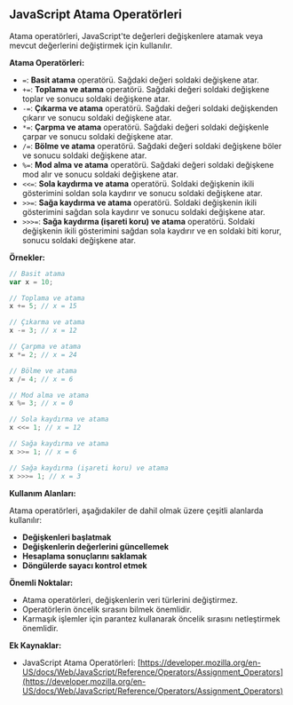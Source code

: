 ## JavaScript Atama Operatörleri

Atama operatörleri, JavaScript'te değerleri değişkenlere atamak veya mevcut değerlerini değiştirmek için kullanılır.

**Atama Operatörleri:**

* `=`: **Basit atama** operatörü. Sağdaki değeri soldaki değişkene atar.
* `+=`: **Toplama ve atama** operatörü. Sağdaki değeri soldaki değişkene toplar ve sonucu soldaki değişkene atar.
* `-=`: **Çıkarma ve atama** operatörü. Sağdaki değeri soldaki değişkenden çıkarır ve sonucu soldaki değişkene atar.
* `*=`: **Çarpma ve atama** operatörü. Sağdaki değeri soldaki değişkenle çarpar ve sonucu soldaki değişkene atar.
* `/=`: **Bölme ve atama** operatörü. Sağdaki değeri soldaki değişkene böler ve sonucu soldaki değişkene atar.
* `%=`: **Mod alma ve atama** operatörü. Sağdaki değeri soldaki değişkene mod alır ve sonucu soldaki değişkene atar.
* `<<=`: **Sola kaydırma ve atama** operatörü. Soldaki değişkenin ikili gösterimini soldan sola kaydırır ve sonucu soldaki değişkene atar.
* `>>=`: **Sağa kaydırma ve atama** operatörü. Soldaki değişkenin ikili gösterimini sağdan sola kaydırır ve sonucu soldaki değişkene atar.
* `>>>=`: **Sağa kaydırma (işareti koru) ve atama** operatörü. Soldaki değişkenin ikili gösterimini sağdan sola kaydırır ve en soldaki biti korur, sonucu soldaki değişkene atar.

**Örnekler:**

```javascript
// Basit atama
var x = 10;

// Toplama ve atama
x += 5; // x = 15

// Çıkarma ve atama
x -= 3; // x = 12

// Çarpma ve atama
x *= 2; // x = 24

// Bölme ve atama
x /= 4; // x = 6

// Mod alma ve atama
x %= 3; // x = 0

// Sola kaydırma ve atama
x <<= 1; // x = 12

// Sağa kaydırma ve atama
x >>= 1; // x = 6

// Sağa kaydırma (işareti koru) ve atama
x >>>= 1; // x = 3
```

**Kullanım Alanları:**

Atama operatörleri, aşağıdakiler de dahil olmak üzere çeşitli alanlarda kullanılır:

* **Değişkenleri başlatmak**
* **Değişkenlerin değerlerini güncellemek**
* **Hesaplama sonuçlarını saklamak**
* **Döngülerde sayacı kontrol etmek**

**Önemli Noktalar:**

* Atama operatörleri, değişkenlerin veri türlerini değiştirmez.
* Operatörlerin öncelik sırasını bilmek önemlidir.
* Karmaşık işlemler için parantez kullanarak öncelik sırasını netleştirmek önemlidir.

**Ek Kaynaklar:**

* JavaScript Atama Operatörleri: [https://developer.mozilla.org/en-US/docs/Web/JavaScript/Reference/Operators/Assignment_Operators](https://developer.mozilla.org/en-US/docs/Web/JavaScript/Reference/Operators/Assignment_Operators)
